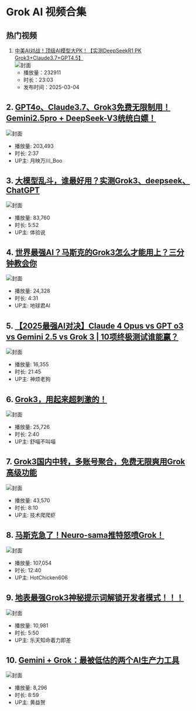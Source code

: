 # Grok AI 视频合集

## 热门视频

1. [中美AI对战！顶级AI模型大PK！【实测DeepSeekR1 PK Grok3+Claude3.7+GPT4.5】](https://www.bilibili.com/video/av114104295621038)  
   ![封面](images0/73c883bdfd586aff54d5ae90e69ff65bff5cf138.jpg)  
   - 播放量：232911  
   - 时长：23:03  
   - 发布时间：2025-03-04

## 2. [GPT4o、Claude3.7、Grok3免费无限制用！Gemini2.5pro + DeepSeek-V3统统白嫖！](https://www.bilibili.com/video/av114308541388128)
![封面](images0/ef6f9fcbb11163d9efaf429f67d26818ff126fe5.jpg)
- 播放量: 203,493
- 时长: 2:37
- UP主: 月映万川_Boo

## 3. [大模型乱斗，谁最好用？实测Grok3、deepseek、ChatGPT](https://www.bilibili.com/video/av114045843672170)
![封面](images0/e8b3dc0643bc9f2d9268ade86820356b4cf263bd.jpg)
- 播放量: 83,760
- 时长: 5:52
- UP主: 体验说

## 4. [世界最强AI？马斯克的Grok3怎么才能用上？三分钟教会你](https://www.bilibili.com/video/av114058795747461)
![封面](images0/43d3886a32e4954840b3c734ab9b08fc0e214e0d.jpg)
- 播放量: 24,328
- 时长: 4:31
- UP主: 地球君AI

## 5. [【2025最强AI对决】Claude 4 Opus vs GPT o3 vs Gemini 2.5 vs Grok 3 | 10项终极测试谁能赢？](https://www.bilibili.com/video/av114569863306763)
![封面](images0/b12b5cff06c6b1a6176dcd927ee59fe4e55902ae.jpg)
- 播放量: 16,355
- 时长: 21:45
- UP主: 神烦老狗

## 6. [Grok3，用起来超刺激的！](https://www.bilibili.com/video/av114533188245283)
![封面](images0/d908255030772d42fb8bea2faa34cf6fa99ac544.jpg)
- 播放量: 25,726
- 时长: 2:40
- UP主: 舒喵不叫喵

## 7. [Grok3国内中转，多账号聚合，免费无限爽用Grok高级功能](https://www.bilibili.com/video/av114096846409510)
![封面](images0/9efb4dcb30e2583770d117b509cbbd75d31d2f07.jpg)
- 播放量: 43,570
- 时长: 8:10
- UP主: 技术爬爬虾

## 8. [马斯克急了！Neuro-sama推特怒喷Grok！](https://www.bilibili.com/video/av114447406342016)
![封面](images0/8dd45bfa3531c46a82d16cb45457e5a587d44dd5.jpg)
- 播放量: 107,054
- 时长: 12:40
- UP主: HotChicken606

## 9. [地表最强Grok3神秘提示词解锁开发者模式！！！](https://www.bilibili.com/video/av114535268622273)
![封面](images0/ce2edb47009b597cdca5b25d9237e618f5f8d8a0.jpg)
- 播放量: 10,981
- 时长: 5:50
- UP主: 乐天知命着力即差

## 10. [Gemini + Grok：最被低估的两个AI生产力工具](https://www.bilibili.com/video/av114368419205111)
![封面](images0/0cadf1fedde07e5f14a7847b4e7bb0c084e6c758.jpg)
- 播放量: 8,296
- 时长: 8:59
- UP主: 黄益贺